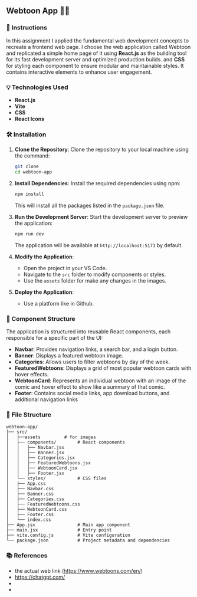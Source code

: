 ## Webtoon App 🎨📖

### 📖 Instructions
In this assignment I applied the fundamental web development concepts to recreate a frontend web page. I choose the web application called Webtoon and replicated a simple home page of it using **React.js** as the building tool for its fast development server and optimized production builds. and **CSS** for styling each component to ensure modular and maintainable styles. It contains  interactive elements to enhance user engagement.

### 💡 Technologies Used
- **React.js** 
- **Vite** 
- **CSS** 
- **React Icons** 

### 🛠️ Installation

1. **Clone the Repository**:
   Clone the repository to your local machine using the command:
   ```sh  
   git clone 
   cd webtoon-app
   ```

2. **Install Dependencies**:
   Install the required dependencies using npm:
   ```sh
   npm install
   ```
   This will install all the packages listed in the `package.json` file.

3. **Run the Development Server**:
   Start the development server to preview the application:
   ```sh
   npm run dev
   ```
   The application will be available at `http://localhost:5173` by default.

4. **Modify the Application**:
   - Open the project in your VS Code.
   - Navigate to the `src` folder to modify components or styles.
   - Use the `assets` folder for make any changes in the images.

5. **Deploy the Application**:
   - Use a platform like in Github.

### 📌 Component Structure
The application is structured into reusable React components, each responsible for a specific part of the UI:
- **Navbar**: Provides navigation links, a search bar, and a login button.
- **Banner**: Displays a featured webtoon image.
- **Categories**: Allows users to filter webtoons by day of the week.
- **FeaturedWebtoons**: Displays a grid of most popular webtoon cards with hover effects.
- **WebtoonCard**: Represents an individual webtoon with an image of the comic and hover effect to show like a summary of that comic.
- **Footer**: Contains social media links, app download buttons, and additional navigation links

### 📂 File Structure
```
webtoon-app/
├── src/
│   ├──assets         # for images
│   ├── components/        # React components
│   │   ├── Navbar.jsx
│   │   ├── Banner.jsx
│   │   ├── Categories.jsx
│   │   ├── FeaturedWebtoons.jsx
│   │   ├── WebtoonCard.jsx
│   │   ├── Footer.jsx
│   └── styles/            # CSS files
│   ├── App.css
│   ├── Navbar.css
│   ├── Banner.css
│   ├── Categories.css
│   ├── FeaturedWebtoons.css
│   ├── WebtoonCard.css
│   ├── Footer.css
│   └── index.css
├── App.jsx                # Main app component
├── main.jsx               # Entry point
├── vite.config.js         # Vite configuration
└── package.json           # Project metadata and dependencies
```

### 📚 References
- the actual web link (https://www.webtoons.com/en/)
- https://chatgpt.com/
- 
- 